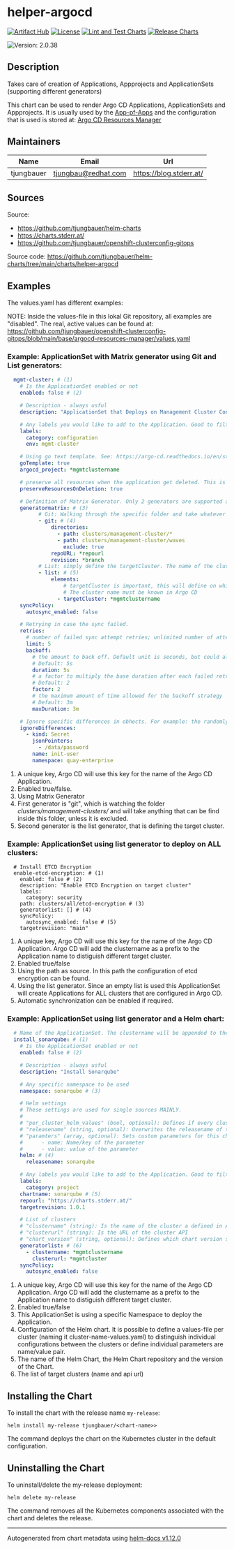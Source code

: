 

# helper-argocd

  [![Artifact Hub](https://img.shields.io/endpoint?url=https://artifacthub.io/badge/repository/openshift-bootstraps)](https://artifacthub.io/packages/search?repo=openshift-bootstraps)
  [![License](https://img.shields.io/badge/License-Apache_2.0-blue.svg)](https://opensource.org/licenses/Apache-2.0)
  [![Lint and Test Charts](https://github.com/tjungbauer/helm-charts/actions/workflows/lint_and_test_charts.yml/badge.svg)](https://github.com/tjungbauer/helm-charts/actions/workflows/lint_and_test_charts.yml)
  [![Release Charts](https://github.com/tjungbauer/helm-charts/actions/workflows/release.yml/badge.svg)](https://github.com/tjungbauer/helm-charts/actions/workflows/release.yml)

  ![Version: 2.0.38](https://img.shields.io/badge/Version-2.0.38-informational?style=flat-square)

 

  ## Description

  Takes care of creation of Applications, Appprojects and ApplicationSets (supporting different generators)

This chart can be used to render Argo CD Applications, ApplicationSets and Appprojects.
It is usually used by the [App-pf-Apps](https://github.com/tjungbauer/openshift-clusterconfig-gitops/tree/main/base/init_app_of_apps) and the configuration
that is used is stored at: [Argo CD Resources Manager](https://github.com/tjungbauer/openshift-clusterconfig-gitops/blob/main/base/argocd-resources-manager/values.yaml)

## Maintainers

| Name | Email | Url |
| ---- | ------ | --- |
| tjungbauer | <tjungbau@redhat.com> | <https://blog.stderr.at/> |

## Sources
Source:
* <https://github.com/tjungbauer/helm-charts>
* <https://charts.stderr.at/>
* <https://github.com/tjungbauer/openshift-clusterconfig-gitops>

Source code: https://github.com/tjungbauer/helm-charts/tree/main/charts/helper-argocd

## Examples

The values.yaml has different examples:

NOTE: Inside the values-file in this lokal Git repository, all examples are "disabled". The real, active values can be found at: https://github.com/tjungbauer/openshift-clusterconfig-gitops/blob/main/base/argocd-resources-manager/values.yaml

### Example: ApplicationSet with Matrix generator using Git and List generators:

```yaml
  mgmt-cluster: # (1)
    # Is the ApplicationSet enabled or not
    enabled: false # (2)

    # Description - always usful
    description: "ApplicationSet that Deploys on Management Cluster Configuration (using Matrix Generator)"

    # Any labels you would like to add to the Application. Good to filter it in the Argo CD UI.
    labels:
      category: configuration
      env: mgmt-cluster

    # Using go text template. See: https://argo-cd.readthedocs.io/en/stable/operator-manual/applicationset/GoTemplate/
    goTemplate: true
    argocd_project: *mgmtclustername

    # preserve all resources when the application get deleted. This is useful to keep that workload even if Argo CD is removed or severely changed.
    preserveResourcesOnDeletion: true

    # Definition of Matrix Generator. Only 2 generators are supported at the moment
    generatormatrix: # (3)
          # Git: Walking through the specific folder and take whatever is there.
          - git: # (4)
              directories:
                - path: clusters/management-cluster/*
                - path: clusters/management-cluster/waves
                  exclude: true
              repoURL: *repourl
              revision: *branch
          # List: simply define the targetCluster. The name of the cluster must be known by Argo CD
          - list: # (5)
              elements:
                  # targetCluster is important, this will define on which cluster it will be rolled out.
                  # The cluster name must be known in Argo CD
                - targetCluster: *mgmtclustername
    syncPolicy:
      autosync_enabled: false

    # Retrying in case the sync failed.
    retries:
      # number of failed sync attempt retries; unlimited number of attempts if less than 0
      limit: 5
      backoff:
        # the amount to back off. Default unit is seconds, but could also be a duration (e.g. "2m", "1h")
        # Default: 5s
        duration: 5s
        # a factor to multiply the base duration after each failed retry
        # Default: 2
        factor: 2
        # the maximum amount of time allowed for the backoff strategy
        # Default: 3m
        maxDuration: 3m

    # Ignore specific differences in obhects. For example: the randomly generated password string in the secret for Quay.
    ignoreDifferences:
      - kind: Secret
        jsonPointers:
          - /data/password
        name: init-user
        namespace: quay-enterprise
```
1. A unique key, Argo CD will use this key for the name of the Argo CD Application.
2. Enabled true/false.
3. Using Matrix Generator
4. First generator is "git", which is watching the folder *clusters/management-clusters/* and will take anything that can be find inside this folder, unless it is excluded.
5. Second generator is the list generator, that is defining the target cluster.

### Example: ApplicationSet using list generator to deploy on ALL clusters:

```ymal
  # Install ETCD Encryption
  enable-etcd-encryption: # (1)
    enabled: false # (2)
    description: "Enable ETCD Encryption on target cluster"
    labels:
      category: security
    path: clusters/all/etcd-encryption # (3)
    generatorlist: [] # (4)
    syncPolicy:
      autosync_enabled: false # (5)
    targetrevision: "main"
```
1. A unique key, Argo CD will use this key for the name of the Argo CD Application. Argo CD will add the clustername as a prefix to the Application name to distiguish different target cluster.
2. Enabled true/false
3. Using the path as source. In this path the configuration of etcd encryption can be found.
4. Using the list generator. Since an empty list is used this ApplicationSet will create Applications for ALL clusters that are configured in Argo CD.
5. Automatic synchronization can be enabled if required.

### Example: ApplicationSet using list generator and a Helm chart:

```yaml
  # Name of the ApplicationSet. The clustername will be appended to the Application
  install_sonarqube: # (1)
    # Is the ApplicationSet enabled or not
    enabled: false # (2)

    # Description - always usful
    description: "Install Sonarqube"

    # Any specific namespace to be used
    namespace: sonarqube # (3)

    # Helm settings
    # These settings are used for single sources MAINLY.
    #
    # "per_cluster_helm_values" (bool, optional): Defines if every cluster known in Argo CD is using a spearate values-file. This values-file must be named <cluster-name>-values.yaml
    # "releasename" (string, optional): Overwrites the releasename of the chart
    # "paramters" (array, optional): Sets custom parameters for this chart. The list looks like:
    #      - name: Name/key of the parameter
    #      - value: value of the parameter
    helm: # (4)
      releasename: sonarqube

    # Any labels you would like to add to the Application. Good to filter it in the Argo CD UI.
    labels:
      category: project
    chartname: sonarqube # (5)
    repourl: "https://charts.stderr.at/"
    targetrevision: 1.0.1

    # List of clusters
    # "clustername" (string): Is the name of the cluster a defined in Argo CD
    # "clusterurl" (string): Is the URL of the cluster API
    # "chart_version" (string, optional): Defines which chart version shall be deployed on each cluster.
    generatorlist: # (6)
      - clustername: *mgmtclustername
        clusterurl: *mgmtcluster
    syncPolicy:
      autosync_enabled: false
```
1. A unique key, Argo CD will use this key for the name of the Argo CD Application. Argo CD will add the clustername as a prefix to the Application name to distiguish different target cluster.
2. Enabled true/false
3. This ApplicationSet is using a specific Namespace to deploy the Application.
4. Configuration of the Helm chart. It is possible to define a values-file per cluster (naming it cluster-name-values.yaml) to distinguish individual configurations between the clusters or define individual parameters are name/value pair.
5. The name of the Helm Chart, the Helm Chart repository and the version of the Chart.
6. The list of target clusters (name and api url)

## Installing the Chart

To install the chart with the release name `my-release`:

```console
helm install my-release tjungbauer/<chart-name>>
```

The command deploys the chart on the Kubernetes cluster in the default configuration.

## Uninstalling the Chart

To uninstall/delete the my-release deployment:

```console
helm delete my-release
```

The command removes all the Kubernetes components associated with the chart and deletes the release.

----------------------------------------------
Autogenerated from chart metadata using [helm-docs v1.12.0](https://github.com/norwoodj/helm-docs/releases/v1.12.0)
